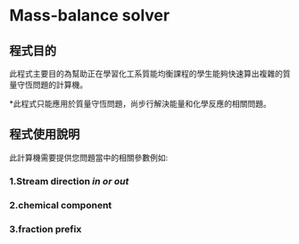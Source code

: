 # Mass-balance solver

## **程式目的**

此程式主要目的為幫助正在學習化工系質能均衡課程的學生能夠快速算出複雜的質量守恆問題的計算機。

*此程式只能應用於質量守恆問題，尚步行解決能量和化學反應的相關問題。




## 程式使用說明
此計算機需要提供您問題當中的相關參數例如:
### 1.Stream direction *in or out*
### 2.chemical component
### 3.fraction prefix
